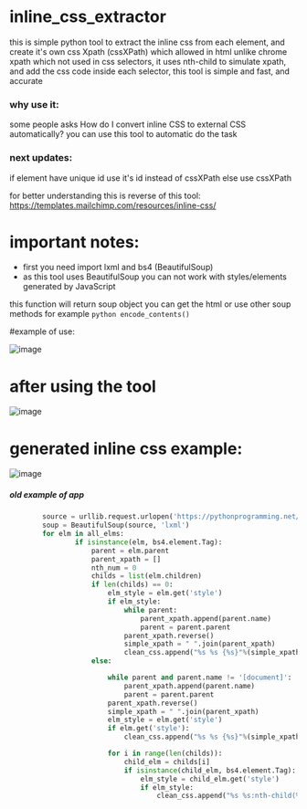 # inline_css_extractor


this is simple python tool to extract the inline css from each element, and create it's own css Xpath (cssXPath) which allowed in html unlike chrome xpath which not used in css selectors, it uses nth-child to simulate xpath, and add the css code inside each selector, this tool is simple and fast, and accurate

### why use it:
some people asks How do I convert inline CSS to external CSS automatically? you can use this tool to automatic do the task

### next updates:
if element have unique id use it's id instead of cssXPath else use cssXPath

for better understanding this is reverse of this tool:
https://templates.mailchimp.com/resources/inline-css/

# important notes:
* first you need import lxml and bs4 (BeautifulSoup)
* as this tool uses BeautifulSoup you can not work with styles/elements generated by JavaScript

this function will return soup object you can get the html or use other soup methods for example ```python encode_contents() ```


#example of use:

![image](https://github.com/MahmoudHegazi/inline_css_extractor/assets/55125302/1e3affc7-5ff4-4c4f-ad65-a35581001da2)


# after using the tool
![image](https://github.com/MahmoudHegazi/inline_css_extractor/assets/55125302/ea547456-c011-4f5c-b6f7-813545ab391d)

# generated inline css example:
![image](https://github.com/MahmoudHegazi/inline_css_extractor/assets/55125302/9066a813-5d8b-4166-90b7-880c596c1d68)




##### old example of app
```python
        source = urllib.request.urlopen('https://pythonprogramming.net/parsememcparseface/').read()
        soup = BeautifulSoup(source, 'lxml')
        for elm in all_elms:
                if isinstance(elm, bs4.element.Tag):
                    parent = elm.parent
                    parent_xpath = []
                    nth_num = 0
                    childs = list(elm.children)
                    if len(childs) == 0:
                        elm_style = elm.get('style')
                        if elm_style:                        
                            while parent:
                                parent_xpath.append(parent.name)
                                parent = parent.parent
                            parent_xpath.reverse()
                            simple_xpath = " ".join(parent_xpath)
                            clean_css.append("%s %s {%s}"%(simple_xpath, elm.name, elm_style))
                    else:

                        while parent and parent.name != '[document]':
                            parent_xpath.append(parent.name)
                            parent = parent.parent
                        parent_xpath.reverse()
                        simple_xpath = " ".join(parent_xpath)
                        elm_style = elm.get('style')
                        if elm.get('style'):
                            clean_css.append("%s %s {%s}"%(simple_xpath, elm.name, elm_style))

                        for i in range(len(childs)):
                            child_elm = childs[i]
                            if isinstance(child_elm, bs4.element.Tag):
                                elm_style = child_elm.get('style')
                                if elm_style:
                                    clean_css.append("%s %s:nth-child(%s){%s}"%(simple_xpath, child_elm.name, i+1 , elm_style))
```
